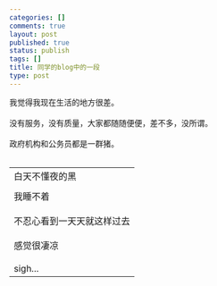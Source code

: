 ```yaml
--- 
categories: []
comments: true
layout: post
published: true
status: publish
tags: []
title: 同学的blog中的一段
type: post
---
```

<div id="msgcns!3725CC0EE38B1F6!494" class="bvMsg"><div>
<div>我觉得我现在生活的地方很差。</div>
<div> </div>
<div>没有服务，没有质量，大家都随随便便，差不多，没所谓。</div>
<div> </div>
<div>政府机构和公务员都是一群猪。</div>
<div> </div>
<div>
<table cellspacing="0" width="100%" border="0"><tbody>
<tr><td><span>白天不懂夜的黑</span></td></tr>
<tr><td></td></tr>
<tr><td>
<div>我睡不着</div>
<div> </div>
<div>不忍心看到一天天就这样过去</div>
<div> </div>
<div>感觉很凄凉</div>
<div> </div>
<div>sigh...</div>
</td></tr>
</tbody></table>
</div>
</div></div>
